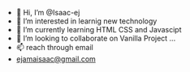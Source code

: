 - 👋 Hi, I’m @Isaac-ej
- 👀 I’m interested in learnig new technology
- 🌱 I’m currently learning HTML CSS and Javascipt
- 💞️ I’m looking to collaborate on Vanilla Project ...
- 📫  reach through email
- ejamaisaac@gmail.com

<!---
Isaac-ej/Isaac-ej is a ✨ special ✨ repository because its `README.md` (this file) appears on your GitHub profile.
You can click the Preview link to take a look at your changes.
--->
